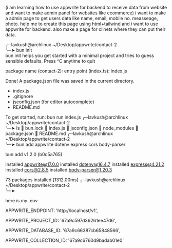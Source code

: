  (i am learning how to use appwrite for backend to receive data from website and want to make admin panel for websites like ecommerce) i want to make a admin page to get users data like name, email, mobile no. measseage, photo. help me to create this page using html+tailwind and i want to use appwrite for backend. also make a page for clinets where they can put their data.


╭─lavkush@archlinux ~/Desktop/appwrite/contact-2  
╰─➤  bun init   
bun init helps you get started with a minimal project and tries to guess sensible defaults. Press ^C anytime to quit

package name (contact-2): 
entry point (index.ts): index.js

Done! A package.json file was saved in the current directory.
 + index.js
 + .gitignore
 + jsconfig.json (for editor autocomplete)
 + README.md

To get started, run:
  bun run index.js
╭─lavkush@archlinux ~/Desktop/appwrite/contact-2  
╰─➤  ls
 bun.lock   index.js   jsconfig.json   node_modules   package.json  󰂺 README.md
╭─lavkush@archlinux ~/Desktop/appwrite/contact-2  
╰─➤  bun add appwrite dotenv express cors body-parser

bun add v1.2.0 (b0c5a765)

installed appwrite@17.0.0
installed dotenv@16.4.7
installed express@4.21.2
installed cors@2.8.5
installed body-parser@1.20.3

73 packages installed [1312.00ms]
╭─lavkush@archlinux ~/Desktop/appwrite/contact-2  
╰─➤ 


here is my .env

APPWRITE_ENDPOINT: 'http://localhost/v1',

APPWRITE_PROJECT_ID: '67a9c597d36261ee47d6',

APPWRITE_DATABASE_ID: '67a9c66387cb65848566',

APPWRITE_COLLECTION_ID: '67a9c6760d9badab01e0'

